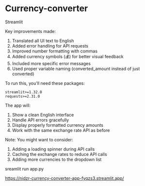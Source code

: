 # Currency-converter
 Streamlit

Key improvements made:
1. Translated all UI text to English
2. Added error handling for API requests
3. Improved number formatting with commas
4. Added currency symbols (💰) for better visual feedback
5. Included more specific error messages
6. Used proper variable naming (converted_amount instead of just converted)

To run this, you'll need these packages:
```
streamlit>=1.32.0
requests>=2.31.0
```

The app will:
1. Show a clean English interface
2. Handle API errors gracefully
3. Display properly formatted currency amounts
4. Work with the same exchange rate API as before

Note: You might want to consider:
1. Adding a loading spinner during API calls
2. Caching the exchange rates to reduce API calls
3. Adding more currencies to the dropdown list

sreamlit run app.py

https://nidzr-currency-converter-app-fyqzs3.streamlit.app/